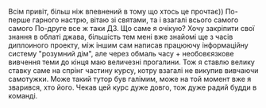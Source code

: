 Всім привіт, більш ніж впевнений в тому що хтось це прочтає))
По-перше гарного настрю, вітаю зі святами, та і взагалі всього самого самого
По-друге все ж таки ДЗ.
Що саме я очікую? Хочу закріпити свої знання в облаті джава, більшість тем мені вже знайомі ще з часів диплоиного проекту, між іншим сам написав працюючу інформаційну систему "розумний дім", але через обмаль часу + необовєязкове вивчення теми до кінця маю величезні прогалини. Тож я ставлю велику ставку саме на спрінг частину курсу, котру взагалі не викупив вивчаючи самотужки. Може такий тутор був галімим, може на той момент вже я зварився, хто його. Чекав цей курс дуже довго, тож дуже радий будди в команді.
